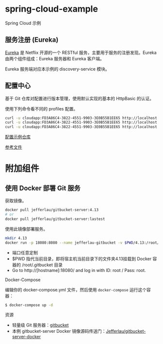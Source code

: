 # spring-cloud-example
Spring Cloud 示例

## 服务注册 (Eureka)
[Eureka](https://github.com/Netflix/eureka/wiki/Eureka-at-a-glance) 是 Netflix 开源的一个 RESTful 服务，主要用于服务的注册发现。Eureka 由两个组件组成：Eureka 服务器和 Eureka 客户端。

Eureka 服务端对应本示例的 discovery-service 模块。

## 配置中心

基于 Git 仓库对配置进行版本管理，使用默认实现的基本的 HttpBasic 的认证。

使用下列命令看不同的 profiles 配置。
```bash
curl -u cloudapp:FD3A86C4-3822-4551-9903-3E0B55B1EE65 http://localhost:8888/user/user-development.yml
curl -u cloudapp:FD3A86C4-3822-4551-9903-3E0B55B1EE65 http://localhost:8888/user/user-production.yml
curl -u cloudapp:FD3A86C4-3822-4551-9903-3E0B55B1EE65 http://localhost:8888/user/user-test.yml
```

[配置示例仓库](https://github.com/Jefferlau/spring-cloud-example-config)

[参考文件](https://blog.coding.net/blog/spring-cloud-config?utm_source=tuicool&utm_medium=referral)

# 附加组件

## 使用 Docker 部署 Git 服务

获取镜像。
```bash
docker pull jefferlau/gitbucket-server:4.13
# or
docker pull jefferlau/gitbucket-server:lastest
```
使用此镜像部署服务。
```bash
mkdir 4.13
docker run -p 18080:8080 --name jefferlau-gitbucket -v $PWD/4.13:/root/.gitbucket -d jefferlau/gitbucket-server:4.13
```

- 端口任意定制
- $PWD 指代当前目录，即将宿主机当前目录下的文件夹4.13挂载到 Docker 容器的 /root/.gitbucket 目录
- Go to http://[hostname]:18080/ and log in with ID: root / Pass: root.

Docker-Compose

编辑你的 docker-compose.yml 文件，然后使用 ``docker-compose`` 运行这个容器：

```bash
$ docker-compose up -d
```

资源
- 轻量级 Git 服务器：[gitbucket](https://github.com/gitbucket/gitbucket/releases)
- 本例 gitbucket-server Docker 镜像源码传送门：[Jefferlau/gitbucket-server-docker](https://github.com/Jefferlau/gitbucket-server-docker)

